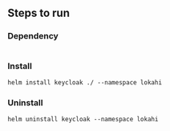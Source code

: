 

## Steps to run
### Dependency
```
```
### Install
```
helm install keycloak ./ --namespace lokahi
```
### Uninstall
```
helm uninstall keycloak --namespace lokahi
```